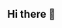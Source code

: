 ## Hi there 👋

<!--
**ipsitapanda-ml/ipsitapanda-ml** is a ✨ _special_ ✨ repository because its `README.md` (this file) appears on your GitHub profile.

Here are some ideas to get you started:

- 🔭 I’m currently working on machine learning and deep learning projects.
- 🌱 I’m currently learning NLP and GEN AI (also learning french - Je peux parle un peu français)
- 👯 I’m looking to collaborate on any interesting ML project.
- 🤔 I’m looking for help with ...
- 💬 Ask me about product management , project management , machine learning and deep learning
- 📫 How to reach me: https://www.linkedin.com/in/ipsita-p/ 
- 😄 Pronouns: She/Her
-->
